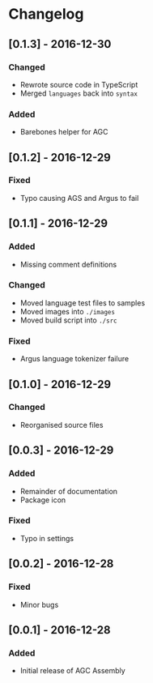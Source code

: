 # Changelog

## [0.1.3] - 2016-12-30
### Changed
- Rewrote source code in TypeScript
- Merged `languages` back into `syntax`

### Added
- Barebones helper for AGC

## [0.1.2] - 2016-12-29
### Fixed
- Typo causing AGS and Argus to fail

## [0.1.1] - 2016-12-29
### Added
- Missing comment definitions

### Changed
- Moved language test files to samples
- Moved images into `./images`
- Moved build script into `./src`

### Fixed
- Argus language tokenizer failure

## [0.1.0] - 2016-12-29
### Changed
- Reorganised source files

## [0.0.3] - 2016-12-29
### Added
- Remainder of documentation
- Package icon

### Fixed
- Typo in settings

## [0.0.2] - 2016-12-28
### Fixed
- Minor bugs

## [0.0.1] - 2016-12-28
### Added
- Initial release of AGC Assembly